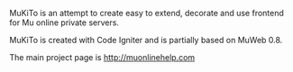 MuKiTo is an attempt to create easy to extend, decorate and use frontend for Mu online private servers.

MuKiTo is created with Code Igniter and is partially based on MuWeb 0.8.

The main project page is http://muonlinehelp.com